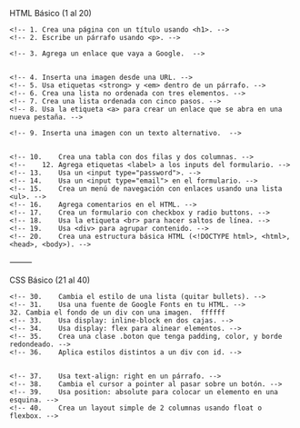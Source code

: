 HTML Básico (1 al 20)
	
    <!-- 1.	Crea una página con un título usando <h1>. -->
	<!-- 2.	Escribe un párrafo usando <p>. -->

	<!-- 3.	Agrega un enlace que vaya a Google.  -->


	<!-- 4.	Inserta una imagen desde una URL. -->
	<!-- 5.	Usa etiquetas <strong> y <em> dentro de un párrafo. -->
	<!-- 6.	Crea una lista no ordenada con tres elementos. -->
	<!-- 7.	Crea una lista ordenada con cinco pasos. -->
	<!-- 8.	Usa la etiqueta <a> para crear un enlace que se abra en una nueva pestaña. -->

	<!-- 9.	Inserta una imagen con un texto alternativo.  -->


	<!-- 10.	Crea una tabla con dos filas y dos columnas. -->
	<!-- 	12.	Agrega etiquetas <label> a los inputs del formulario. -->
	<!-- 13.	Usa un <input type="password">. -->
	<!-- 14.	Usa un <input type="email"> en el formulario. -->
	<!-- 15.	Crea un menú de navegación con enlaces usando una lista <ul>. -->
	<!-- 16.	Agrega comentarios en el HTML. -->
	<!-- 17.	Crea un formulario con checkbox y radio buttons. -->
	<!-- 18.	Usa la etiqueta <br> para hacer saltos de línea. -->
	<!-- 19.	Usa <div> para agrupar contenido. -->
	<!-- 20.	Crea una estructura básica HTML (<!DOCTYPE html>, <html>, <head>, <body>). -->

⸻

CSS Básico (21 al 40)
	<!-- 21.	Cambia el color de fondo de una página. -->
	<!-- 22.	Cambia el color del texto de un párrafo. -->
	<!-- 23.	Usa una clase para cambiar el color de varios elementos. -->
	<!-- 24.	Aplica un borde a una imagen. -->
	<!-- 25.	Centra un texto usando CSS. -->
	<!-- 26.	Cambia el tamaño de fuente de un encabezado. -->
	<!-- 27.	Aplica padding a un div. -->
	<!-- 28.	Aplica margin a un div. -->
	<!-- 29.	Usa una regla CSS para cambiar el color de los enlaces al pasar el mouse (hover). -->

	<!-- 30.	Cambia el estilo de una lista (quitar bullets). -->
	<!-- 31.	Usa una fuente de Google Fonts en tu HTML. -->
	32.	Cambia el fondo de un div con una imagen.  ffffff
	<!-- 33.	Usa display: inline-block en dos cajas. -->
	<!-- 34.	Usa display: flex para alinear elementos. -->
	<!-- 35.	Crea una clase .boton que tenga padding, color, y borde redondeado. -->
	<!-- 36.	Aplica estilos distintos a un div con id. -->


	<!-- 37.	Usa text-align: right en un párrafo. -->
	<!-- 38.	Cambia el cursor a pointer al pasar sobre un botón. -->
	<!-- 39.	Usa position: absolute para colocar un elemento en una esquina. -->
	<!-- 40.	Crea un layout simple de 2 columnas usando float o flexbox. -->